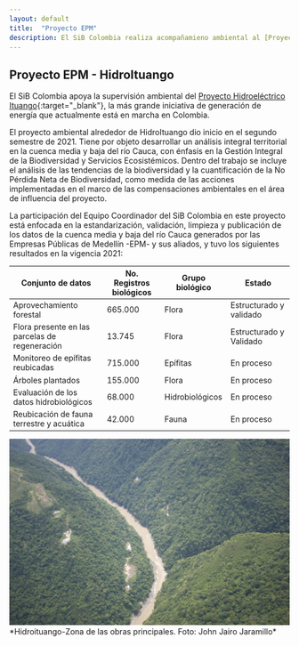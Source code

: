 ```yaml
---
layout: default
title:  "Proyecto EPM"
description: El SiB Colombia realiza acompañamieno ambiental al [Proyecto Hidroeléctrico Ituango]
---
```


## Proyecto EPM - HidroItuango

El SiB Colombia apoya la supervisión ambiental del [Proyecto Hidroeléctrico Ituango](https://cu.epm.com.co/institucional/proyectos/proyecto-hidroelectrico-ituango){:target="_blank"}, la más grande iniciativa de generación de energía que actualmente está en marcha en Colombia.

El proyecto ambiental alrededor de HidroItuango dio inicio en el segundo semestre de 2021. Tiene por objeto desarrollar un análisis integral territorial en la cuenca media y baja del río Cauca, con énfasis en la Gestión Integral de la Biodiversidad y Servicios Ecosistémicos. Dentro del trabajo se incluye el análisis de las tendencias de la biodiversidad y la cuantificación de la No Pérdida Neta de Biodiversidad, como medida de las acciones implementadas en el marco de las compensaciones ambientales en el área de influencia del proyecto.

La participación del Equipo Coordinador del SiB Colombia en este proyecto está enfocada en la estandarización, validación, limpieza y publicación de los datos de la cuenca media y baja del río Cauca generados por las Empresas Públicas de Medellín -EPM- y sus aliados, y tuvo los siguientes resultados en la vigencia 2021:


| Conjunto de datos| No. Registros biológicos | Grupo biológico |Estado|
| -------- | -------- | -------- | -------- |
|Aprovechamiento forestal| 665.000| Flora| Estructurado y validado|
|Flora presente en las parcelas de regeneración|13.745|Flora|Estructurado y Validado|
|Monitoreo de epífitas reubicadas| 715.000| Epífitas| En proceso|
|Árboles plantados| 155.000| Flora| En proceso|
|Evaluación de los datos hidrobiológicos| 68.000| Hidrobiológicos| En proceso|
|Reubicación de fauna terrestre y acuática| 42.000| Fauna| En proceso|

<img src="/comunidad/proyectos/images/hidroituango-zona-obras-principales.jpg" width=770>
*Hidroituango-Zona de las obras principales. Foto: John Jairo Jaramillo* <https://flic.kr/p/8m6QSM>
 
